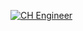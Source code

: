 [![CH Engineer](https://d34ymitoc1pg7m.cloudfront.net/bf4/soldier/large/ch-engineer-b565b8e7.png)](https://d34ymitoc1pg7m.cloudfront.net/bf4/soldier/large/ch-engineer-b565b8e7.png)

